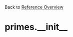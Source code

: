 
Back to [Reference Overview](https://github.com/pyrustic/primes/blob/master/docs/reference/README.md)

# primes.\_\_init\_\_



<br>


